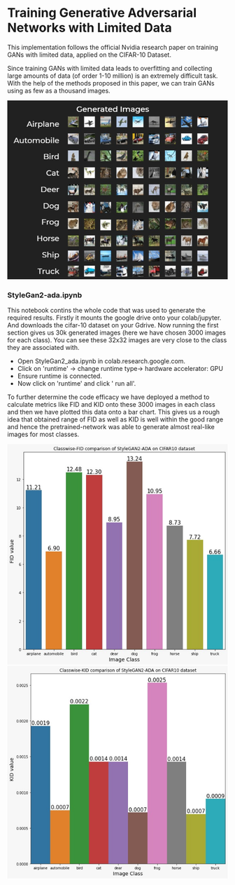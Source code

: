 # Training Generative Adversarial Networks with Limited Data #

This implementation follows the official Nvidia research paper on training GANs with limited data, applied on the CIFAR-10 Dataset.

Since training GANs with limited data leads to overfitting and collecting large amounts of data (of order 1-10 million) is an extremely difficult task. With the help of the methods proposed in this paper, we can train GANs using as few as a thousand images.


![Alt text](./gen.jfif?raw=true "Generated Images")


### StyleGan2-ada.ipynb ###
This notebook contins the whole code that was used to generate the required results. Firstly it mounts the google drive onto your colab/jupyter. And downloads the cifar-10 dataset on your Gdrive. Now running the first section gives us 30k generated images (here we have chosen 3000 images for each class). You can see these 32x32 images are very close to the class they are associated with.

- Open StyleGan2_ada.ipynb in colab.research.google.com.
- Click on 'runtime' -> change runtime type-> hardware accelerator: GPU
- Ensure runtime is connected.
- Now click on 'runtime' and click ' run all'.

To further determine the code efficacy we have deployed a method to calculate metrics like FID and KID onto these 3000 images in each class and then we have plotted this data onto a bar chart. This gives us a rough idea that obtained range of FID as well as KID is well within the good range and hence the pretrained-network was able to generate almost real-like images for most classes.

![Alt text](./fids.jfif?raw=true "FID Comparison")
![Alt text](./kids.jfif?raw=true "KID Comparison")
